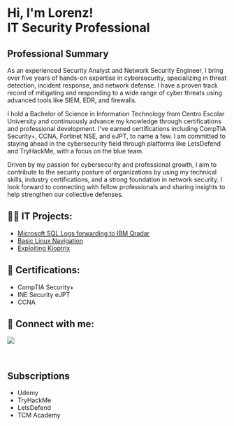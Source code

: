 <h1>Hi, I'm Lorenz! <br/>IT Security Professional</a></h1>

## Professional Summary
As an experienced Security Analyst and Network Security Engineer, I bring over five years of hands-on expertise in cybersecurity, specializing in threat detection, incident response, and network defense. I have a proven track record of mitigating and responding to a wide range of cyber threats using advanced tools like SIEM, EDR, and firewalls.

I hold a Bachelor of Science in Information Technology from Centro Escolar University and continuously advance my knowledge through certifications and professional development. I've earned certifications including CompTIA Security+, CCNA, Fortinet NSE, and eJPT, to name a few. I am committed to staying ahead in the cybersecurity field through platforms like LetsDefend and TryHackMe, with a focus on the blue team.

Driven by my passion for cybersecurity and professional growth, I aim to contribute to the security posture of organizations by using my technical skills, industry certifications, and a strong foundation in network security. I look forward to connecting with fellow professionals and sharing insights to help strengthen our collective defenses.

<h2>👨‍💻 IT Projects:</h2>

  - [Microsoft SQL Logs forwarding to IBM Qradar](https://github.com/lorenztechspace/MsSqlLogsToQradar)
  - [Basic Linux Navigation](https://github.com/lorenztechspace/BasicLinuxNavigation)
  - [Exploiting Kioptrix](https://github.com/lorenztechspace/KioptrixWalkthrough)

<h2>📄 Certifications:</h2>

- CompTIA Security+
- INE Security eJPT
- CCNA  

<h2> 🤳 Connect with me:</h2>

<a href="https://www.linkedin.com/in/lorenz-jeremiah-sanchez"><img src="https://img.shields.io/badge/-LinkedIn-0072b1?&style=for-the-badge&logo=linkedin&logoColor=white" /></a>

<br/>

## Subscriptions
- Udemy
- TryHackMe
- LetsDefend
- TCM Academy

<!--
(https://i.imgur.com/JM0c6C9.png)
##(https://i.imgur.com/WmdynyV.png)
##(https://i.imgur.com/EvEFyMg.png)

**lorenztechspace/lorenztechspace** is a ✨ _special_ ✨ repository because its `README.md` (this file) appears on your GitHub profile.

Here are some ideas to get you started:

- 🔭 I’m currently working on ...
- 🌱 I’m currently learning ...
- 👯 I’m looking to collaborate on ...
- 🤔 I’m looking for help with ...
- 💬 Ask me about ...
- 📫 How to reach me: ...
- 😄 Pronouns: ...
- ⚡ Fun fact: ...
-->
